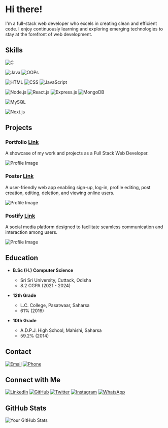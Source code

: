 # Hi there! 

I'm a full-stack web developer who excels in creating clean and efficient code.
I enjoy continuously learning and exploring emerging technologies to stay at the forefront of web development.



## Skills

![C](https://img.shields.io/badge/C-green)

![Java](https://img.shields.io/badge/Java-skyblue)
![OOPs](https://img.shields.io/badge/OOPS-skyblue)

![HTML](https://img.shields.io/badge/HTML-red)
![CSS](https://img.shields.io/badge/CSS-blue)
![JavaScript](https://img.shields.io/badge/JavaScript-yellow)

![Node.js](https://img.shields.io/badge/Node.js-white)
![React.js](https://img.shields.io/badge/React.js-white)
![Express.js](https://img.shields.io/badge/Express.js-white)
![MongoDB](https://img.shields.io/badge/MongoDB-white)

![MySQL](https://img.shields.io/badge/MySQL-black)

![Next.js](https://img.shields.io/badge/Next.js-black)



## Projects

### Portfolio  [Link](https://princethakur1999.github.io/prince/)

A showcase of my work and projects as a Full Stack Web Developer.

![Profile Image](https://res.cloudinary.com/dsrz6p2su/image/upload/v1708762966/Prince/Screenshot_2024-02-24_135018_vsiunq.png)



### Poster [Link](https://poster-prince.vercel.app/)

A user-friendly web app enabling sign-up, log-in, profile editing, post creation, editing, deletion, and viewing online users.

![Profile Image](https://res.cloudinary.com/dsrz6p2su/image/upload/v1708763369/Prince/Screenshot_2024-02-24_135804_abckqq.png)



### Postify [Link](https://github.com/princethakur1999/Postify)

A social media platform designed to facilitate seamless communication and interaction among users.

![Profile Image](https://freepngimg.com/thumb/coming_soon/4-2-coming-soon-png.png)




## Education

- **B.Sc (H.) Computer Science**
  - Sri Sri University, Cuttack, Odisha
  - 8.2 CGPA (2021 - 2024)

- **12th Grade**
  - L.C. College, Pasatwaar, Saharsa
  - 61% (2016)

- **10th Grade**
  - A.D.P.J. High School, Mahishi, Saharsa
  - 59.2% (2014)



## Contact

[![Email](https://img.shields.io/badge/Email-prince.setu1999%40gmail.com-red?style=for-the-badge&logo=gmail)](mailto:prince.setu1999@gmail.com)
[![Phone](https://img.shields.io/badge/Phone-%2B91%206202178657-blue?style=for-the-badge&logo=phone)](tel:+916202178657)



## Connect with Me

[![LinkedIn](https://img.shields.io/badge/LinkedIn-Connect-blue?style=flat-square&logo=linkedin)](https://www.linkedin.com/in/princethakur1999/)
[![GitHub](https://img.shields.io/badge/GitHub-Follow-lightgrey?style=flat-square&logo=github)](https://github.com/princethakur1999/)
[![Twitter](https://img.shields.io/badge/Twitter-Follow-1DA1F2?style=flat-square&logo=twitter)](https://twitter.com/setu13)
[![Instagram](https://img.shields.io/badge/Instagram-Follow-E4405F?style=flat-square&logo=instagram)](https://www.instagram.com/setu__13/)
[![WhatsApp](https://img.shields.io/badge/WhatsApp-Chat-25D366?style=flat-square&logo=whatsapp)](https://wa.me/6202178657)



## GitHub Stats

![Your GitHub Stats](https://github-readme-stats.vercel.app/api?username=princethakur1999&show_icons=true&theme=radical)
